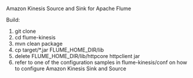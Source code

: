Amazon Kinesis Source and Sink for Apache Flume

Build:

1) git clone
2) cd flume-kinesis
3) mvn clean package
4) cp target/*.jar FLUME_HOME_DIR/lib
5) delete FLUME_HOME_DIR/lib/httpcore httpclient jar
6) refer to one of the configuration samples in flume-kinesis/conf on how to configure Amazon Kinesis Sink and Source
